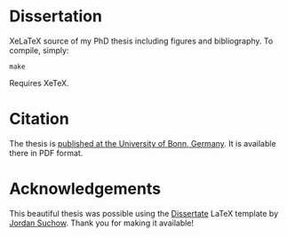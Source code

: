 # Dissertation

XeLaTeX source of my PhD thesis including figures and bibliography. To compile, simply:

	make

Requires XeTeX.

# Citation

The thesis is [published at the University of Bonn, Germany](https://bonndoc.ulb.uni-bonn.de/xmlui/handle/20.500.11811/8404). It is available there in PDF format.

# Acknowledgements

This beautiful thesis was possible using the [Dissertate](https://github.com/suchow/Dissertate) LaTeX template by [Jordan Suchow](http://suchow.io). Thank you for making it available!
